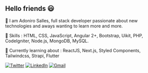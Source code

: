 ## Hello friends  :smiley:

:dash: I am Adoniro Salles, full stack developer passionate about new technologies and aways wanting to learn more and more. 


:dart:  Skills :  HTML, CSS, JavaScript, Angular 2+, Bootstrap, Uikit, PHP, CodeIgniter, Node.js, MongoDB, MySQL.

:orange_book: Currently learning about : ReactJS, Next.js, Styled Components, Tailwindcss, Strapi, Flutter


[![Twitter](https://img.shields.io/badge/Adoniro-%231DA1F2.svg?style=for-the-badge&logo=Twitter&logoColor=white)](https://twitter.com/Adoniro)	[![LinkedIn](https://img.shields.io/badge/linkedin-%230077B5.svg?style=for-the-badge&logo=linkedin&logoColor=white)](https://www.linkedin.com/in/adoniro-salles-03bbb674) [![Gmail](https://img.shields.io/badge/Gmail-D14836?style=for-the-badge&logo=gmail&logoColor=white)](mailto:adonirosalles@gmail.com)

<!--
**AdoniroSalles/AdoniroSalles** is a ✨ _special_ ✨ repository because its `README.md` (this file) appears on your GitHub profile.

Here are some ideas to get you started:

- 🔭 I’m currently working on ...
- 🌱 I’m currently learning ...
- 👯 I’m looking to collaborate on ...
- 🤔 I’m looking for help with ...
- 💬 Ask me about ...
- 📫 How to reach me: ...
- 😄 Pronouns: ...
- ⚡ Fun fact: ...
-->
